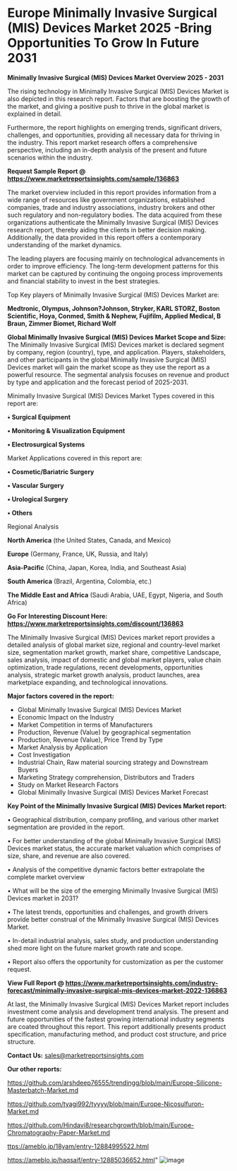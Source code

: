 # Europe Minimally Invasive Surgical (MIS) Devices Market 2025 -Bring Opportunities To Grow In Future 2031

<Strong> Minimally Invasive Surgical (MIS) Devices Market Overview 2025 - 2031</strong>

The rising technology in Minimally Invasive Surgical (MIS) Devices Market is also depicted in this research report. Factors that are boosting the growth of the market, and giving a positive push to thrive in the global market is explained in detail.

Furthermore, the report highlights on emerging trends, significant drivers, challenges, and opportunities, providing all necessary data for thriving in the industry. This report market research offers a comprehensive perspective, including an in-depth analysis of the present and future scenarios within the industry.

<strong>Request Sample Report @ <a href=https://www.marketreportsinsights.com/sample/136863>https://www.marketreportsinsights.com/sample/136863</a></strong>

The market overview included in this report provides information from a wide range of resources like government organizations, established companies, trade and industry associations, industry brokers and other such regulatory and non-regulatory bodies. The data acquired from these organizations authenticate the Minimally Invasive Surgical (MIS) Devices research report, thereby aiding the clients in better decision making. Additionally, the data provided in this report offers a contemporary understanding of the market dynamics.

The leading players are focusing mainly on technological advancements in order to improve efficiency. The long-term development patterns for this market can be captured by continuing the ongoing process improvements and financial stability to invest in the best strategies.

Top Key players of Minimally Invasive Surgical (MIS) Devices Market are:

<strong>Medtronic, Olympus, Johnson?Johnson, Stryker, KARL STORZ, Boston Scientific, Hoya, Conmed, Smith & Nephew, Fujifilm, Applied Medical, B Braun, Zimmer Biomet, Richard Wolf</strong>

<strong><b>Global Minimally Invasive Surgical (MIS) Devices Market Scope and Size:</b></strong>
The Minimally Invasive Surgical (MIS) Devices market is declared segment by company, region (country), type, and application. Players, stakeholders, and other participants in the global Minimally Invasive Surgical (MIS) Devices market will gain the market scope as they use the report as a powerful resource. The segmental analysis focuses on revenue and product by type and application and the forecast period of 2025-2031.

Minimally Invasive Surgical (MIS) Devices Market Types covered in this report are:

<strong>• Surgical Equipment

• Monitoring & Visualization Equipment

• Electrosurgical Systems</strong>

Market Applications covered in this report are:

<strong>• Cosmetic/Bariatric Surgery

• Vascular Surgery

• Urological Surgery

• Others</strong> 

Regional Analysis

<strong>North America</strong> (the United States, Canada, and Mexico)

<strong>Europe</strong> (Germany, France, UK, Russia, and Italy)

<strong>Asia-Pacific</strong> (China, Japan, Korea, India, and Southeast Asia)

<strong>South America</strong> (Brazil, Argentina, Colombia, etc.)

<strong>The Middle East and Africa</strong> (Saudi Arabia, UAE, Egypt, Nigeria, and South Africa)

<strong>Go For Interesting Discount Here: <a href=https://www.marketreportsinsights.com/discount/136863>https://www.marketreportsinsights.com/discount/136863</a></strong>

The Minimally Invasive Surgical (MIS) Devices market report provides a detailed analysis of global market size, regional and country-level market size, segmentation market growth, market share, competitive Landscape, sales analysis, impact of domestic and global market players, value chain optimization, trade regulations, recent developments, opportunities analysis, strategic market growth analysis, product launches, area marketplace expanding, and technological innovations.

<strong><b>Major factors covered in the report:</b></strong>
<ul>
  <li>Global Minimally Invasive Surgical (MIS) Devices Market </li>
  <li>Economic Impact on the Industry</li>
  <li>Market Competition in terms of Manufacturers</li>
  <li>Production, Revenue (Value) by geographical segmentation</li>
  <li>Production, Revenue (Value), Price Trend by Type</li>
  <li>Market Analysis by Application</li>
  <li>Cost Investigation</li>
  <li>Industrial Chain, Raw material sourcing strategy and Downstream Buyers</li>
  <li>Marketing Strategy comprehension, Distributors and Traders</li>
  <li>Study on Market Research Factors</li>
  <li>Global Minimally Invasive Surgical (MIS) Devices Market Forecast</li>
</ul>

<strong><b>Key Point of the Minimally Invasive Surgical (MIS) Devices Market report:</b></strong>

• Geographical distribution, company profiling, and various other market segmentation are provided in the report.

• For better understanding of the global Minimally Invasive Surgical (MIS) Devices market status, the accurate market valuation which comprises of size, share, and revenue are also covered.

• Analysis of the competitive dynamic factors better extrapolate the complete market overview

• What will be the size of the emerging Minimally Invasive Surgical (MIS) Devices market in 2031?

• The latest trends, opportunities and challenges, and growth drivers provide better construal of the Minimally Invasive Surgical (MIS) Devices Market.

• In-detail industrial analysis, sales study, and production understanding shed more light on the future market growth rate and scope.

• Report also offers the opportunity for customization as per the customer request.

<strong><b>View Full Report @ <a href=https://www.marketreportsinsights.com/industry-forecast/minimally-invasive-surgical-mis-devices-market-2022-136863>https://www.marketreportsinsights.com/industry-forecast/minimally-invasive-surgical-mis-devices-market-2022-136863</a></b></strong>


At last, the Minimally Invasive Surgical (MIS) Devices Market report includes investment come analysis and development trend analysis. The present and future opportunities of the fastest growing international industry segments are coated throughout this report. This report additionally presents product specification, manufacturing method, and product cost structure, and price structure.

<strong>Contact Us:</strong>
sales@marketreportsinsights.com

<strong>Our other reports:</strong>

<a href=https://github.com/arshdeep76555/trendingg/blob/main/Europe-Silicone-Masterbatch-Market.md>https://github.com/arshdeep76555/trendingg/blob/main/Europe-Silicone-Masterbatch-Market.md</a>

<a href=https://github.com/tyagi992/tyyyy/blob/main/Europe-Nicosulfuron-Market.md>https://github.com/tyagi992/tyyyy/blob/main/Europe-Nicosulfuron-Market.md</a>

<a href=https://github.com/Hindavi8/researchgrowth/blob/main/Europe-Chromatography-Paper-Market.md>https://github.com/Hindavi8/researchgrowth/blob/main/Europe-Chromatography-Paper-Market.md</a>

<a href=ttps://ameblo.jp/18yam/entry-12884995522.html>ttps://ameblo.jp/18yam/entry-12884995522.html</a>

<a href=https://ameblo.jp/haqsaif/entry-12885036652.html>https://ameblo.jp/haqsaif/entry-12885036652.html</a>"
![image](https://github.com/user-attachments/assets/e773da0d-d176-4de6-b0d2-e4ad5f9288ac)
